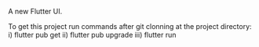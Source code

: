 A new Flutter UI.

To get this project run commands after git clonning at the project directory:
i) flutter pub get
ii) flutter pub upgrade
iii) flutter run

